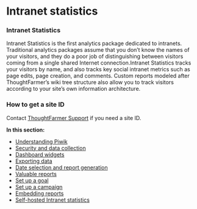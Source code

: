 # Intranet statistics



### Intranet Statistics

Intranet Statistics is the first analytics package dedicated to intranets. Traditional analytics packages assume that you don’t know the names of your visitors, and they do a poor job of distinguishing between visitors coming from a single shared Internet connection.Intranet Statistics tracks your visitors by name, and also tracks key social intranet metrics such as page edits, page creation, and comments. Custom reports modeled after ThoughtFarmer’s wiki tree structure also allow you to track visitors according to your site’s own information architecture.  
 

### How to get a site ID <a id="section1"></a>

Contact [ThoughtFarmer Support](mailto:support@thoughtfarmer.com) if you need a site ID.  
  
**In this section:**

* [Understanding Piwik](understanding-piwik.md)
* [Security and data collection](security-and-data-collection.md)
* [Dashboard widgets](dashboard-widgets.md)
* [Exporting data](exporting-data.md)
* [Date selection and report generation](data-selection-and-report-generation.md)
* [Valuable reports](valuable-reports.md)
* [Set up a goal](set-up-a-goal/)
* [Set up a campaign](set-up-a-campaign.md)
* [Embedding reports](embedding-reports.md)
* [Self-hosted Intranet statistics](../thoughtfarmer-analytics/self-hosted-intranet-statistics.md)

